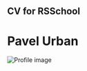 ## CV for RSSchool

# Pavel Urban

![Profile image](https://avatars1.githubusercontent.com/u/58266541?s=400&u=7dc24a1750b22313805e1a20f33c4c3d41f8aa08&v=4)
